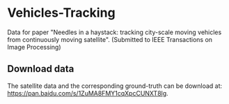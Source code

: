 # Vehicles-Tracking
Data for paper "Needles in a haystack: tracking city-scale moving vehicles from continuously moving satellite". (Submitted to  IEEE Transactions on Image Processing)

## Download data
The satellite data and the corresponding ground-truth can be download at: https://pan.baidu.com/s/1ZuMA8FMY1cqXpcCUNXT8lg.
